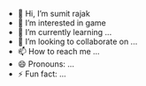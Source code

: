 - 👋 Hi, I’m sumit rajak
- 👀 I’m interested in game
- 🌱 I’m currently learning ...
- 💞️ I’m looking to collaborate on ...
- 📫 How to reach me ...
- 😄 Pronouns: ...
- ⚡ Fun fact: ...

<!---
Sumitrajakp/Sumitrajakp is a ✨ special ✨ repository because its `README.md` (this file) appears on your GitHub profile.
You can click the Preview link to take a look at your changes.
--->
